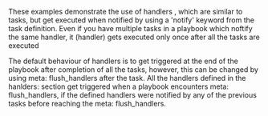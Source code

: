 These examples demonstrate the use of handlers , which are similar to tasks, but get executed when notified by using a 'notify' keyword
from the task definition.  Even if you have multiple tasks in a playbook which noftify the same handler, it (handler) gets executed only once
after all the tasks are executed

The default behaviour of handlers is to get triggered at the end of the playbook after completion of all the tasks, however, this can be 
changed by using meta: flush_handlers after the task.  All the handlers defined in the hanlders: section get triggered when a playbook encounters
meta: flush_handlers, if the defined handlers were notified by any of the previous tasks before reaching the meta: flush_handlers.
